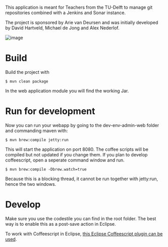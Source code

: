 This application is meant for Teachers from the TU-Delft to manage git repositories combined with a Jenkins and Sonar instance. 

The project is sponsored by Arie van Deursen and was initially developed by David Hartveld, Michael de Jong and Alex Nederlof.

![image](http://home.tudelft.nl/fileadmin/Default/Templates/images/logo.gif)

# Build

Build the project with

    $ mvn clean package

In the web application module you will find the working Jar.

# Run for development

Now you can run your webapp by going to the dev-env-admin-web folder and commanding maven with:

    $ mvn brew:compile jetty:run

This will start the application on port 8080. The coffee scripts will be compiled but not updated if you change them. If you plan to develop coffeescript, open a seperate command window and run. 
	
	$ mvn brew:compile -Dbrew.watch=true
	
Because this is a blocking thread, it cannot be run together with jetty:run, hence the two windows.

# Develop
Make sure you use the codestile you can find in the root folder. The best way is to enable this as a post-save action in Eclipse.

To work with Coffeescript in Eclipse, [this Eclipse Coffeescript plugin can be used](http://coffeescript-editor.eclipselabs.org.codespot.com/hg/).